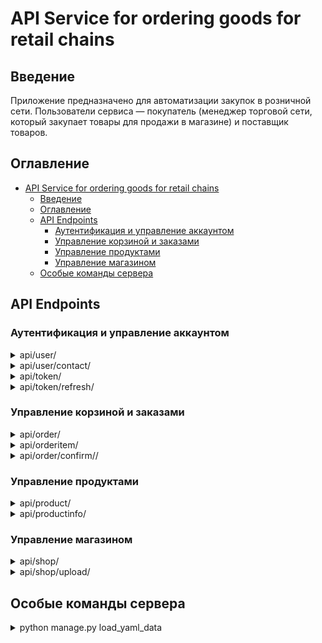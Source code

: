 # API Service for ordering goods for retail chains

## Введение
Приложение предназначено для автоматизации закупок в розничной сети. Пользователи сервиса — покупатель (менеджер торговой сети, который закупает товары для продажи в магазине) и поставщик товаров.

## Оглавление
- [API Service for ordering goods for retail chains](#api-service-for-ordering-goods-for-retail-chains)
  - [Введение](#введение)
  - [Оглавление](#оглавление)
  - [API Endpoints](#api-endpoints)
    - [Аутентификация и управление аккаунтом](#аутентификация-и-управление-аккаунтом)
    - [Управление корзиной и заказами](#управление-корзиной-и-заказами)
    - [Управление продуктами](#управление-продуктами)
    - [Управление магазином](#управление-магазином)
  - [Особые команды сервера](#особые-команды-сервера)


## API Endpoints

### Аутентификация и управление аккаунтом

<details>
<summary>api/user/</summary>

Скрытый текст здесь...

</details>

<details>
<summary>api/user/contact/</summary>

Скрытый текст здесь...

</details>

<details>
<summary>api/token/</summary>

Скрытый текст здесь...

</details>

<details>
<summary>api/token/refresh/</summary>

Скрытый текст здесь...

</details>

### Управление корзиной и заказами

<details>
<summary>api/order/</summary>

Скрытый текст здесь...

</details>

<details>
<summary>api/orderitem/</summary>

Скрытый текст здесь...

</details>

<details>
<summary>api/order/confirm//</summary>

Скрытый текст здесь...

</details>

### Управление продуктами
<details>
<summary>api/product/</summary>

Скрытый текст здесь...

</details>

<details>
<summary>api/productinfo/</summary>

Скрытый текст здесь...

</details>

### Управление магазином

<details>
<summary>api/shop/</summary>

Скрытый текст здесь...

</details>

<details>
<summary>api/shop/upload/</summary>

Скрытый текст здесь...

</details>


## Особые команды сервера

<details>
<summary>python manage.py load_yaml_data</summary>

Команда предназначена для загрузки yaml файла в базу данных.

флаги:

 -p, --path указывает путь к файлу, по умолчанию ищет файлы .yaml в коренной директории.

 -u, --user назначает пользователя владельцем магазина из файла

</details>

